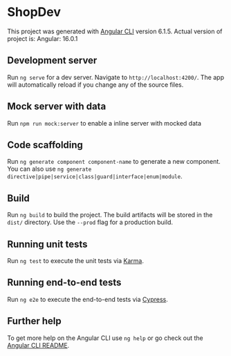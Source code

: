 # ShopDev

This project was generated with [Angular CLI](https://github.com/angular/angular-cli) version 6.1.5.
Actual version of project is: Angular: 16.0.1

## Development server

Run `ng serve` for a dev server. Navigate to `http://localhost:4200/`. The app will automatically reload if you change any of the source files.


## Mock server with data

Run `npm run mock:server` to enable a inline server with mocked data


## Code scaffolding

Run `ng generate component component-name` to generate a new component. You can also use `ng generate directive|pipe|service|class|guard|interface|enum|module`.

## Build

Run `ng build` to build the project. The build artifacts will be stored in the `dist/` directory. Use the `--prod` flag for a production build.

## Running unit tests

Run `ng test` to execute the unit tests via [Karma](https://karma-runner.github.io).

## Running end-to-end tests

Run `ng e2e` to execute the end-to-end tests via [Cypress](https://docs.cypress.io/).

## Further help

To get more help on the Angular CLI use `ng help` or go check out the [Angular CLI README](https://github.com/angular/angular-cli/blob/master/README.md).
